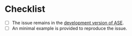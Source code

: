 # Checklist

- [ ] The issue remains in the [development version of ASE](https://wiki.fysik.dtu.dk/ase/install.html#installation-from-source).
- [ ] An minimal example is provided to reproduce the issue.
